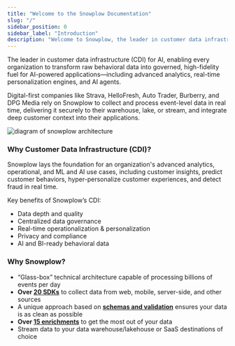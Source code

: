 ```yaml
---
title: "Welcome to the Snowplow Documentation"
slug: "/"
sidebar_position: 0
sidebar_label: "Introduction"
description: "Welcome to Snowplow, the leader in customer data infrastructure (CDI) for AI"
---
```


<head>
  <meta name='zd-site-verification' content='fly2zzu1qcv51s1ma9jds' />
</head>

The leader in customer data infrastructure (CDI) for AI, enabling every organization to transform raw behavioral data into governed, high-fidelity fuel for AI-powered applications—including advanced analytics, real-time personalization engines, and AI agents.

Digital-first companies like Strava, HelloFresh, Auto Trader, Burberry, and DPG Media rely on Snowplow to collect and process event-level data in real time, delivering it securely to their warehouse, lake, or stream, and integrate deep customer context into their applications.


![diagram of snowplow architecture](@site/static/img/snowplow-cdi.png)

### Why Customer Data Infrastructure (CDI)?​​

Snowplow lays the foundation for an organization's advanced analytics, operational, and ML and AI use cases, including customer insights, predict customer behaviors, hyper-personalize customer experiences, and detect fraud in real time. 

Key benefits of Snowplow’s CDI:
* Data depth and quality
* Centralized data governance
* Real-time operationalization & personalization
* Privacy and compliance
* AI and BI-ready behavioral data


### Why Snowplow?

* “Glass-box” technical architecture capable of processing billions of events per day
* **Over [20 SDKs](/docs/sources/trackers/index.md)** to collect data from web, mobile, server-side, and other sources
* A unique approach based on **[schemas and validation](/docs/fundamentals/schemas/index.md)** ensures your data is as clean as possible
* **Over [15 enrichments](/docs/pipeline/enrichments/available-enrichments/index.md)** to get the most out of your data
* Stream data to your data warehouse/lakehouse or SaaS destinations of choice
